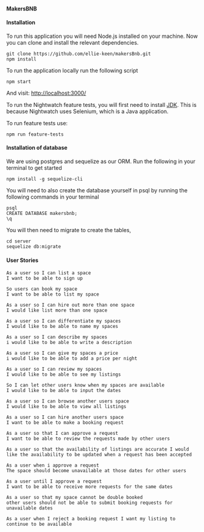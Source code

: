 #### MakersBNB



#### Installation

To run this application you will need Node.js installed on your machine. Now you can clone and install the relevant dependencies.

```
git clone https://github.com/ellie-keen/makersBnb.git
npm install
```

To run the application locally run the following script

```
npm start
```

And visit: [http://localhost:3000/](http://localhost:3000/)

To run the Nightwatch feature tests, you will first need to install [JDK](http://www.oracle.com/technetwork/java/javase/downloads/index.html). This is because Nightwatch uses Selenium, which is a Java application.

To run feature tests use:

```
npm run feature-tests
```

#### Installation of database

We are using postgres and sequelize as our ORM. Run the following in your terminal to get started

```
npm install -g sequelize-cli
```

You will need to also create the database yourself in psql by running the following commands in your terminal

```
psql
CREATE DATABASE makersbnb;
\q
```

You will then need to migrate to create the tables,
```
cd server
sequelize db:migrate
```


#### User Stories

```
As a user so I can list a space
I want to be able to sign up

So users can book my space
I want to be able to list my space

As a user so I can hire out more than one space
I would like list more than one space

As a user so I can differentiate my spaces
I would like to be able to name my spaces

As a user so I can describe my spaces
i would like to be able to write a description

As a user so I can give my spaces a price
i would like to be able to add a price per night

As a user so I can review my spaces
I would like to be able to see my listings

So I can let other users know when my spaces are available
I would like to be able to input the dates

As a user so I can browse another users space
I would like to be able to view all listings

As a user so I can hire another users space
I want to be able to make a booking request

As a user so that I can approve a request
I want to be able to review the requests made by other users

As a user so that the availability of listings are accurate I would like the availability to be updated when a request has been accepted

As a user when i approve a request
The space should become unavailable at those dates for other users

As a user until I approve a request
I want to be able to receive more requests for the same dates

As a user so that my space cannot be double booked
other users should not be able to submit booking requests for unavailable dates

As a user when I reject a booking request I want my listing to continue to be available

```
